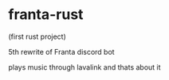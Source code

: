 # franta-rust
(first rust project)

5th rewrite of Franta discord bot

plays music through lavalink and thats about it
